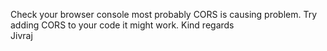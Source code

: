 Check your browser console most probably CORS is causing problem.
Try adding CORS to your code it might work.
Kind regards  
Jivraj
